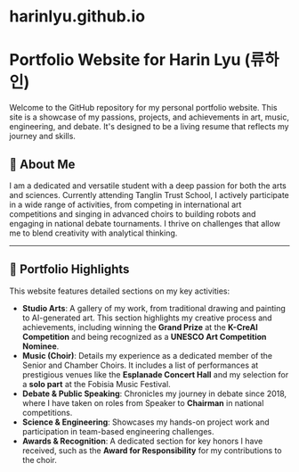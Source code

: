 # harinlyu.github.io

# Portfolio Website for Harin Lyu (류하인)

Welcome to the GitHub repository for my personal portfolio website. This site is a showcase of my passions, projects, and achievements in art, music, engineering, and debate. It's designed to be a living resume that reflects my journey and skills.

## 🌟 About Me

I am a dedicated and versatile student with a deep passion for both the arts and sciences. Currently attending Tanglin Trust School, I actively participate in a wide range of activities, from competing in international art competitions and singing in advanced choirs to building robots and engaging in national debate tournaments. I thrive on challenges that allow me to blend creativity with analytical thinking.

---

## 🎨 Portfolio Highlights

This website features detailed sections on my key activities:

- **Studio Arts**: A gallery of my work, from traditional drawing and painting to AI-generated art. This section highlights my creative process and achievements, including winning the **Grand Prize** at the **K-CreAI Competition** and being recognized as a **UNESCO Art Competition Nominee**.
- **Music (Choir)**: Details my experience as a dedicated member of the Senior and Chamber Choirs. It includes a list of performances at prestigious venues like the **Esplanade Concert Hall** and my selection for a **solo part** at the Fobisia Music Festival.
- **Debate & Public Speaking**: Chronicles my journey in debate since 2018, where I have taken on roles from Speaker to **Chairman** in national competitions.
- **Science & Engineering**: Showcases my hands-on project work and participation in team-based engineering challenges.
- **Awards & Recognition**: A dedicated section for key honors I have received, such as the **Award for Responsibility** for my contributions to the choir.

